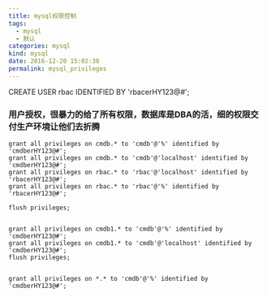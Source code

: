 ```yaml
---
title: mysql权限控制
tags:
  - mysql
  - 默认
categories: mysql
kind: mysql
date: 2016-12-20 15:02:38
permalink: mysql_privileges
---
```


CREATE USER rbac IDENTIFIED BY 'rbacerHY123@#'; 

### 用户授权，很暴力的给了所有权限，数据库是DBA的活，细的权限交付生产环境让他们去折腾
```{bash}
grant all privileges on cmdb.* to 'cmdb'@'%' identified by 'cmdberHY123@#';
grant all privileges on cmdb.* to 'cmdb'@'localhost' identified by 'cmdberHY123@#';
grant all privileges on rbac.* to 'rbac'@'localhost' identified by 'rbacerHY123@#';
grant all privileges on rbac.* to 'rbac'@'%' identified by 'rbacerHY123@#';

flush privileges;


grant all privileges on cmdb1.* to 'cmdb'@'%' identified by 'cmdberHY123@#';
grant all privileges on cmdb1.* to 'cmdb'@'localhost' identified by 'cmdberHY123@#';
flush privileges;


grant all privileges on *.* to 'cmdb'@'%' identified by 'cmdberHY123@#';
```

